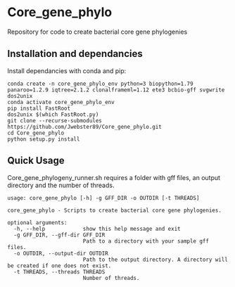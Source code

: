 # Core_gene_phylo
Repository for code to create bacterial core gene phylogenies

## Installation and dependancies

Install dependancies with conda and pip:

```
conda create -n core_gene_phylo_env python=3 biopython=1.79 panaroo=1.2.9 iqtree=2.1.2 clonalframeml=1.12 ete3 bcbio-gff svgwrite dos2unix
conda activate core_gene_phylo_env
pip install FastRoot
dos2unix $(which FastRoot.py)
git clone --recurse-submodules https://github.com/Jwebster89/Core_gene_phylo.git
cd Core_gene_phylo
python setup.py install
```

## Quick Usage
Core_gene_phylogeny_runner.sh requires a folder with gff files, an output directory and the number of threads.

```
usage: core_gene_phylo [-h] -g GFF_DIR -o OUTDIR [-t THREADS]

core_gene_phylo - Scripts to create bacterial core gene phylogenies.

optional arguments:
  -h, --help            show this help message and exit
  -g GFF_DIR, --gff-dir GFF_DIR
                        Path to a directory with your sample gff files.
  -o OUTDIR, --output-dir OUTDIR
                        Path to the output directory. A directory will be created if one does not exist.
  -t THREADS, --threads THREADS
                        Number of threads.
```
